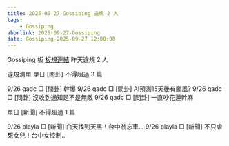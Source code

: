 ```yaml
---
title: 2025-09-27-Gossiping 違規 2 人
tags:
    - Gossiping
abbrlink: 2025-09-27-Gossiping
date: Gossiping-2025-09-27 12:00:00
---
```

Gossiping 板 [板規連結](https://www.ptt.cc/bbs/Gossiping/M.1637425085.A.07D.html)
昨天違規 2 人
<!-- more -->

違規清單
單日 [問卦] 不得超過 3 篇

9/26 qadc □ [問卦] 幹爆
9/26 qadc □ [問卦] AI預測15天後有颱風?
9/26 qadc □ [問卦] 沒收到通知是不是無敵
9/26 qadc □ [問卦] 一直吵花蓮幹麻

單日 [新聞] 不得超過 1 篇

9/26 playla □ [新聞] 白天找到天黑！台中翁忘車…
9/26 playla □ [新聞] 不只虐死女兒！台中女控制…